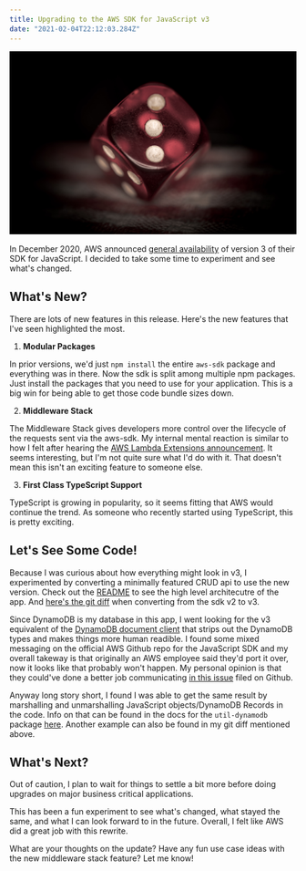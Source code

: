 ```yaml
---
title: Upgrading to the AWS SDK for JavaScript v3
date: "2021-02-04T22:12:03.284Z"
---
```


![Three Dice](./three-dice.jpg)

In December 2020, AWS announced <a href="https://aws.amazon.com/blogs/developer/modular-aws-sdk-for-javascript-is-now-generally-available/" target="_blank" rel="noopener noreferrer">general availability</a> of version 3 of their SDK for JavaScript. I decided to take some time to experiment and see what's changed.

## What's New?

There are lots of new features in this release. Here's the new features that I've seen highlighted the most.

1. **Modular Packages**

In prior versions, we'd just `npm install` the entire `aws-sdk` package and everything was in there. Now the sdk is split among multiple npm packages. Just install the packages that you need to use for your application. This is a big win for being able to get those code bundle sizes down.

2. **Middleware Stack**

The Middleware Stack gives developers more control over the lifecycle of the requests sent via the aws-sdk. My internal mental reaction is similar to how I felt after hearing the <a href="https://aws.amazon.com/blogs/compute/introducing-aws-lambda-extensions-in-preview/" target="_blank" rel="noopener noreferrer">AWS Lambda Extensions announcement</a>. It seems interesting, but I'm not quite sure what I'd do with it. That doesn't mean this isn't an exciting feature to someone else.

3. **First Class TypeScript Support**

TypeScript is growing in popularity, so it seems fitting that AWS would continue the trend. As someone who recently started using TypeScript, this is pretty exciting.

## Let's See Some Code!
Because I was curious about how everything might look in v3, I experimented by converting a minimally featured CRUD api to use the new version. Check out the <a href="https://github.com/deeheber/note-service/blob/master/README.md" target="_blank" rel="noopener noreferrer">README</a> to see the high level architecutre of the app. And <a href="https://github.com/deeheber/note-service/pull/4/files" target="_blank" rel="noopener noreferrer">here's the git diff</a> when converting from the sdk v2 to v3.

Since DynamoDB is my database in this app, I went looking for the v3 equivalent of the <a href="https://docs.aws.amazon.com/AWSJavaScriptSDK/latest/AWS/DynamoDB/DocumentClient.html" target="_blank" rel="noopener noreferrer">DynamoDB document client</a> that strips out the DynamoDB types and makes things more human readible. I found some mixed messaging on the official AWS Github repo for the JavaScript SDK and my overall takeway is that originally an AWS employee said they'd port it over, now it looks like that probably won't happen. My personal opinion is that they could've done a better job communicating <a href="https://github.com/aws/aws-sdk-js-v3/issues/1223" target="_blank" rel="noopener noreferrer">in this issue</a> filed on Github.

Anyway long story short, I found I was able to get the same result by marshalling and unmarshalling JavaScript objects/DynamoDB Records in the code. Info on that can be found in the docs for the `util-dynamodb` package <a href="https://docs.aws.amazon.com/AWSJavaScriptSDK/v3/latest/modules/_aws_sdk_util_dynamodb.html" target="_blank" rel="noopener noreferrer">here</a>. Another example can also be found in my git diff mentioned above.

## What's Next?
Out of caution, I plan to wait for things to settle a bit more before doing upgrades on major business critical applications.

This has been a fun experiment to see what's changed, what stayed the same, and what I can look forward to in the future. Overall, I felt like AWS did a great job with this rewrite.

What are your thoughts on the update? Have any fun use case ideas with the new middleware stack feature? Let me know!
